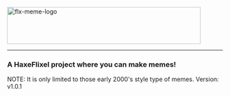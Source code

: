 <img width="452" height="87" alt="flx-meme-logo" src="https://github.com/user-attachments/assets/32db2159-8e5e-413b-bef9-943111a1308a" />

---
### A HaxeFlixel project where you can make memes!
NOTE: It is only limited to those early 2000's style type of memes.
Version: v1.0.1
